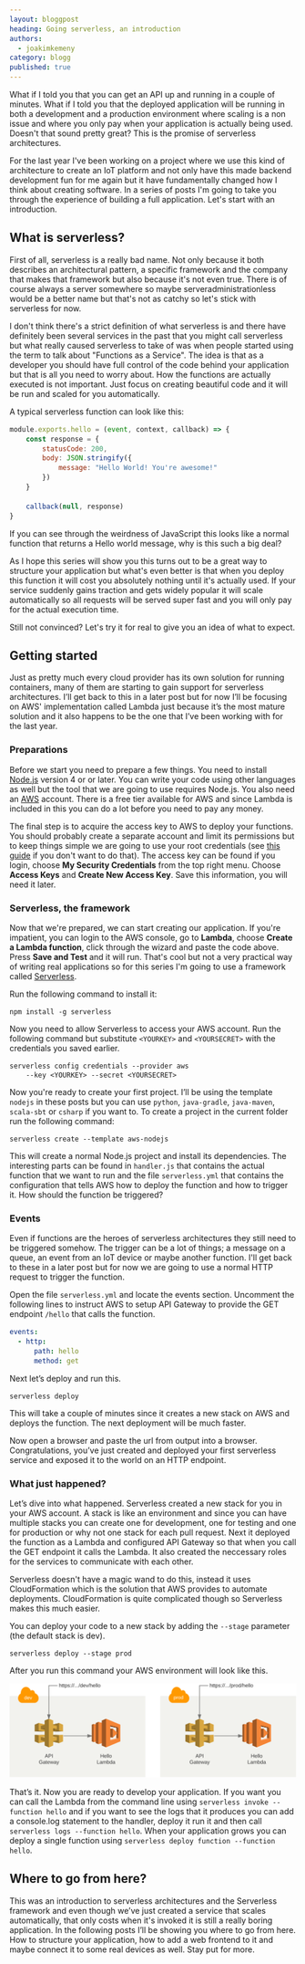 ```yaml
---
layout: bloggpost
heading: Going serverless, an introduction
authors:
  - joakimkemeny
category: blogg
published: true
---
```


What if I told you that you can get an API up and running in a couple of minutes. What if I told you that the deployed application will be running in both a development and a production environment where scaling is a non issue and where you only pay when your application is actually being used. Doesn't that sound pretty great? This is the promise of serverless architectures. 

For the last year I've been working on a project where we use this kind of architecture to create an IoT platform and not only have this made backend development fun for me again but it have fundamentally changed how I think about creating software. In a series of posts I'm going to take you through the experience of building a full application. Let's start with an introduction.

<!--more-->

## What is serverless?

First of all, serverless is a really bad name. Not only because it both describes an architectural pattern, a specific framework and the company that makes that framework but also because it's not even true. There is of course always a server somewhere so maybe serveradministrationless would be a better name but that's not as catchy so let's stick with serverless for now.

I don't think there's a strict definition of what serverless is and there have definitely been several services in the past that you might call serverless but what really caused serverless to take of was when people started using the term to talk about "Functions as a Service". The idea is that as a developer you should have full control of the code behind your application but that is all you need to worry about. How the functions are actually executed is not important. Just focus on creating beautiful code and it will be run and scaled for you automatically.

A typical serverless function can look like this:

~~~ javascript
module.exports.hello = (event, context, callback) => {
	const response = {
		statusCode: 200,
		body: JSON.stringify({
			message: "Hello World! You're awesome!"
		})
	}

	callback(null, response)
}
~~~

If you can see through the weirdness of JavaScript this looks like a normal function that returns a Hello world message, why is this such a big deal? 

As I hope this series will show you this turns out to be a great way to structure your application but what's even better is that when you deploy this function it will cost you absolutely nothing until it's actually used. If your service suddenly gains traction and gets widely popular it will scale automatically so all requests will be served super fast and you will only pay for the actual execution time.

Still not convinced? Let's try it for real to give you an idea of what to expect.

## Getting started

Just as pretty much every cloud provider has its own solution for running containers, many of them are starting to gain support for serverless architectures. I’ll get back to this in a later post but for now I’ll be focusing on AWS' implementation called Lambda just because it’s the most mature solution and it also happens to be the one that I’ve been working with for the last year.

### Preparations

Before we start you need to prepare a few things. You need to install [Node.js](https://nodejs.org/en/download) version 4 or or later. You can write your code using other languages as well but the tool that we are going to use requires Node.js. You also need an [AWS](https://aws.amazon.com) account. There is a free tier available for AWS and since Lambda is included in this you can do a lot before you need to pay any money.

The final step is to acquire the access key to AWS to deploy your functions. You should probably create a separate account and limit its permissions but to keep things simple we are going to use your root credentials (see [this guide](https://serverless.com/framework/docs/providers/aws/guide/credentials) if you don't want to do that). The access key can be found if you login, choose **My Security Credentials** from the top right menu. Choose **Access Keys** and **Create New Access Key**. Save this information, you will need it later.

### Serverless, the framework

Now that we're prepared, we can start creating our application. If you're impatient, you can login to the AWS console, go to **Lambda**, choose **Create a Lambda function**, click through the wizard and paste the code above. Press **Save and Test** and it will run. That's cool but not a very practical way of writing real applications so for this series I'm going to use a framework called [Serverless](https://serverless.com).

Run the following command to install it:

~~~ shell
npm install -g serverless
~~~

Now you need to allow Serverless to access your AWS account. Run the following command but substitute `<YOURKEY>` and `<YOURSECRET>` with the credentials you saved earlier.

~~~ shell
serverless config credentials --provider aws
	--key <YOURKEY> --secret <YOURSECRET>
~~~

Now you're ready to create your first project. I’ll be using the template `nodejs` in these posts but you can use `python`, `java-gradle`, `java-maven`, `scala-sbt` or `csharp` if you want to. To create a project in the current folder run the following command:

~~~ shell
serverless create --template aws-nodejs
~~~

This will create a normal Node.js project and install its dependencies. The interesting parts can be found in `handler.js` that contains the actual function that we want to run and the file `serverless.yml` that contains the configuration that tells AWS how to deploy the function and how to trigger it. How should the function be triggered?

### Events

Even if functions are the heroes of serverless architectures they still need to be triggered somehow. The trigger can be a lot of things; a message on a queue, an event from an IoT device or maybe another function. I'll get back to these in a later post but for now we are going to use a normal HTTP request to trigger the function.

Open the file `serverless.yml` and locate the events section. Uncomment the following lines to instruct AWS to setup API Gateway to provide the GET endpoint `/hello` that calls the function.

~~~ yaml
events:
  - http:
      path: hello
      method: get
~~~

Next let’s deploy and run this.

~~~ shell
serverless deploy
~~~

This will take a couple of minutes since it creates a new stack on AWS and deploys the function. The next deployment will be much faster.

Now open a browser and paste the url from output into a browser. Congratulations, you’ve just created and deployed your first serverless service and exposed it to the world on an HTTP endpoint.

### What just happened?

Let’s dive into what happened. Serverless created a new stack for you in your AWS account. A stack is like an environment and since you can have multiple stacks you can create one for development, one for testing and one for production or why not one stack for each pull request. Next it deployed the function as a Lambda and configured API Gateway so that when you call the GET endpoint it calls the Lambda.  It also created the neccessary roles for the services to communicate with each other. 

Serverless doesn't have a magic wand to do this, instead it uses CloudFormation which is the solution that AWS provides to automate deployments. CloudFormation is quite complicated though so Serverless makes this much easier.

You can deploy your code to a new stack by adding the `--stage` parameter (the default stack is dev).

~~~ shell
serverless deploy --stage prod
~~~


After you run this command your AWS environment will look like this.

![AWS Image](/images/blogg/serverless-1-aws.png)

That’s it. Now you are ready to develop your application. If you want you can call the Lambda from the command line using `serverless invoke --function hello` and if you want to see the logs that it produces you can add a console.log statement to the handler, deploy it run it and then call `serverless logs --function hello`. When your application grows you can deploy a single function using `serverless deploy function --function hello`.

## Where to go from here?

This was an introduction to serverless architectures and the Serverless framework and even though we’ve just created a service that scales automatically, that only costs when it's invoked it is still a really boring application. In the following posts I’ll be showing you where to go from here. How to structure your application, how to add a web frontend to it and maybe connect it to some real devices as well. Stay put for more.
